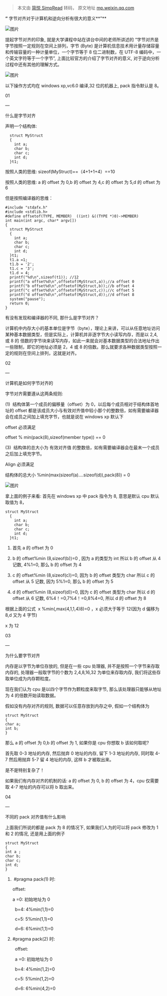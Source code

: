 > 本文由 [简悦 SimpRead](http://ksria.com/simpread/) 转码， 原文地址 [mp.weixin.qq.com](https://mp.weixin.qq.com/s/n1wHb-RtbbvENRhtyE4naw)

**“** 字节对齐对于计算机和逆向分析有很大的意义**”**  

![图片](https://mmbiz.qpic.cn/mmbiz_gif/p5YHVYUwZib3Cw6e08Gt75hEH5Gl0niaFicdznia2nk0HzPtDxLEQxwicibDK9D2yKP7ZNUwIYMibQfuIDBicSj0jdeWgQ/640?wx_fmt=gif)

提起字节对齐的印象, 就是大学课程中站在讲台中间的老师所讲述的 “字节对齐是字节按照一定规则在空间上排列，字节 (Byte) 是计算机信息技术用计量存储容量和传输容量的一种计量单位，一个字节等于 8 位二进制数，在 UTF-8 编码中，一个英文字符等于一个字节”, 上面比较官方的介绍了字节对齐的意义, 对于逆向分析过程中还有其他的理解方式。

![图片](https://mmbiz.qpic.cn/mmbiz_gif/p5YHVYUwZib3Cw6e08Gt75hEH5Gl0niaFicdznia2nk0HzPtDxLEQxwicibDK9D2yKP7ZNUwIYMibQfuIDBicSj0jdeWgQ/640?wx_fmt=gif)

以下操作方式均在 windows xp,vc6.0 编译,32 位的机器上, pack 指令默认是 8。

01

—

什么是字节对齐

声明一个结构体:  

```
  struct MyStruct  
  {
    int a;
    char b;
    char c;
    int d;
  }t1;

```

按照人类的思维: sizeof(MyStruct)==（4+1+1+4）==10

按照人类的思维: a 的 offset 为 0,b 的 offset 为 4,c 的 offset 为 5,d 的 offset 为 6

但是按照编译器的思维：

```
#include "stdafx.h"
#include <stdlib.h>
#define offsetof(TYPE, MEMBER)  ((int) &((TYPE *)0)->MEMBER)
int main(int argc, char* argv[])
{
  struct MyStruct  
  {
    int a;
    char b;
    char c;
    int d;
  }t1;
  t1.a =1;
  t1.b = '2';
  t1.c = '3';
  t1.d = 4;
  printf("%d\n",sizeof(t1)); //12
  printf("a offset%d\n",offsetof(MyStruct,a));//a offset 0
  printf("b offset%d\n",offsetof(MyStruct,b));//b offset 4
  printf("c offset%d\n",offsetof(MyStruct,c));//c offset 5
  printf("d offset%d\n",offsetof(MyStruct,d));//d offset 8
  system("pause");
  return 0;
}

```

有没有发现和编译器的不同, 那什么是字节对齐？  

计算机中内存大小的基本单位是字节（byte），理论上来讲，可以从任意地址访问某种基本数据类型，但是实际上，计算机并非逐字节大小读写内存，而是以 2,4, 或 8 的 倍数的字节块来读写内存，如此一来就会对基本数据类型的合法地址作出一些限制，即它的地址必须是 2，4 或 8 的倍数。那么就要求各种数据类型按照一定的规则在空间上排列，这就是对齐。

02

—  

计算机是如何字节对齐的

字节对齐需要遵从这两条规则:  

(1)  结构体第一个成员的偏移量（offset）为 0，以后每个成员相对于结构体首地址的 offset 都是该成员大小与有效对齐值中较小那个的整数倍，如有需要编译器会在成员之间加上填充字节，也就是说在 windows xp 默认下

offset 必须满足

offset % min(pack(8),sizeof(member type)) == 0

(3)  结构体的总大小为 有效对齐值 的整数倍，如有需要编译器会在最末一个成员之后加上填充字节。

Align 必须满足

结构体的总大小 %min(max(sizeof(a)....sizeof(d)),pack(8)) = 0

![图片](https://mmbiz.qpic.cn/mmbiz_gif/p5YHVYUwZib3Cw6e08Gt75hEH5Gl0niaFicpeQPNuRuQdWBn3nNQaGNEgkfaszRS3HOyiazAxBibibN5GWcFgU6ia12UQ/640?wx_fmt=gif)

拿上面的例子来看: 首先在 windows xp 中 pack 指令为 8, 意思是默认 cpu 默认取值为 8，  

```
struct MyStruct  
  {
    int a;
    char b;
    char c;
    int d;
  }t1;

```

1.  首先 a 的 offset 为 0  
    
2.  b 的 offset%min (8,sizeof(b))=0 , 因为 a 的类型为 int 所以 b 的 offset 从 4 记数, 4%1=0, 那么 b 的 offset 为 4
    
3.  c 的 offset%min (8,sizeof(c))=0, 因为 b 的 offset 类型为 char 所以 c 的 offset 从 5 记数, 因为 5%1=0, 那么 b 的 offset 为 5
    
4.  d 的 offset%min (8,sizeof(d))=0, 因为 c 的 offset 类型为 char 所以 d 的 offset 从 6 记数, 6%4！=0,7%4！=0,8%4=0, 所以 d 的 offset 为 8
    

根据上面的公式  x %min(,max(4,1,1,4)8)=0 ，x 必须大于等于 12(因为 d 偏移为 8,d 又为 4 字节)  

x 为 12

03

—  

为什么要字节对齐

内存是以字节为单位存放的, 但是在一些 cpu 处理器, 并不是按照一个字节来存取内存的, 处理器一般取字节的个数为 2,4,8,16,32 为单位来存取内存, 我们将这些存取单位成为内存颗粒度。  

现在我们认为 cpu 是以四个字节作为颗粒度来取字节, 那么该处理器只能够从地址为 4 的倍数开始读取数据。

假如没有内存对齐的规则, 数据可以任意存放到内存之中, 假如一个结构体为

```
struct MyStruct
{
char a;
int b;
}

```

那么 a 的 offset 为 0,b 的 offset 为 1, 如果你是 cpu 你想取 b 该如何取呢?  

首先取 0-3 地址的内存, 然后抛弃 0 地址的内存, 留下 1-3 地址的内存, 同时取 4-7 然后用抛弃 5-7 留 4 地址的内存, 这样 b 才被取出来。

是不是特别复杂了！

如果我们有内存对齐的机制的话: a 的 offset 为 0, b 的 offset 为 4，cpu 仅需要取 4-7 地址的内存可以将 b 取出来。

04

—  

不同的 pack 对齐值有什么影响

上面我们所说的都是 pack 为 8 的情况下, 如果我们人为的可以将 pack 修改为 1 和 2 的情况, 还是用上面的例子  

```
struct MyStruct
{
int a ;
char b;
char c;
int d;
}

```

1.   #pragma pack(1) 时: 
    
    offset:
    
    a =0: 初始地址为 0
    

        b=4: 4%min(1,1)=0

        c=5: 5%min(1,1)=0

        d=6: 6%min(1,1)=0

2. #pragma pack(2) 时: 

        offset:

        a =0: 初始地址为 0 

        b=4: 4%min(1,2)=0

        c=5: 5%min(1,2)=0

        d=6: 6%min(4,2)=0